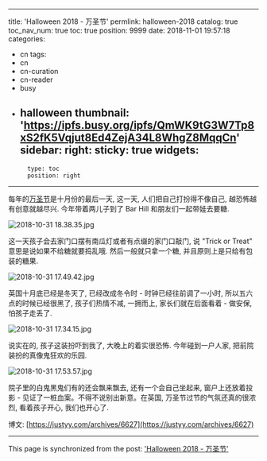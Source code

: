
---
title: 'Halloween 2018 - 万圣节'
permlink: halloween-2018
catalog: true
toc_nav_num: true
toc: true
position: 9999
date: 2018-11-01 19:57:18
categories:
- cn
tags:
- cn
- cn-curation
- cn-reader
- busy
- halloween
thumbnail: 'https://ipfs.busy.org/ipfs/QmWK9tG3W7Tp8xS2fK5Vqjut8Ed4ZejA34L8WhgZ8MqqCn'
sidebar:
    right:
        sticky: true
widgets:
    -
        type: toc
        position: right
---


每年的[万圣节](https://justyy.com/archives/701)是十月份的最后一天, 这一天, 人们把自己打扮得不像自己, 越恐怖越有创意就越尽兴. 今年带着两儿子到了 Bar Hill  和朋友们一起带娃去要糖.

![2018-10-31 18.38.35.jpg](https://ipfs.busy.org/ipfs/QmWK9tG3W7Tp8xS2fK5Vqjut8Ed4ZejA34L8WhgZ8MqqCn)

这一天孩子会去家门口摆有南瓜灯或者有点缀的家门口敲门, 说 "Trick or Treat" 意思是说如果不给糖就要捣乱哦. 然后一般就只拿一个糖, 并且原则上是只给有包装的糖果.

![2018-10-31 17.49.42.jpg](https://ipfs.busy.org/ipfs/QmZsWz6szxVLFGwW8jQxRhdTi5ivMNid1Y7unr5FLTD8SD)

英国十月底已经是冬天了, 已经改成冬令时 - 时钟已经往前调了一小时, 所以五六点的时候已经很黑了, 孩子们热情不减, 一拥而上, 家长们就在后面看着 - 做安保, 怕孩子走丢了.

![2018-10-31 17.34.15.jpg](https://ipfs.busy.org/ipfs/QmVJnF8Et77kHxza4QnGqH3No54nvBjL8hgeJCJmZhKmSr)

说实在的, 孩子这装扮吓到我了, 大晚上的着实很恐怖.  今年碰到一户人家, 把前院装扮的真像鬼狂欢的乐园.

![2018-10-31 17.53.57.jpg](https://ipfs.busy.org/ipfs/QmTC7RQPY32NTdSZFi5UZpttESnm9yutXJNS2qFsYU7L27)

院子里的白鬼黑鬼们有的还会飘来飘去, 还有一个会自己坐起来, 窗户上还放着投影 - 见证了一桩血案。不得不说别出新意。在英国, 万圣节过节的气氛还真的很浓烈, 看着孩子开心, 我们也开心了.

博文:  [https://justyy.com/archives/6627](https://justyy.com/archives/6627)

- - -

This page is synchronized from the post: ['Halloween 2018 - 万圣节'](https://steemit.com/@justyy/halloween-2018)
